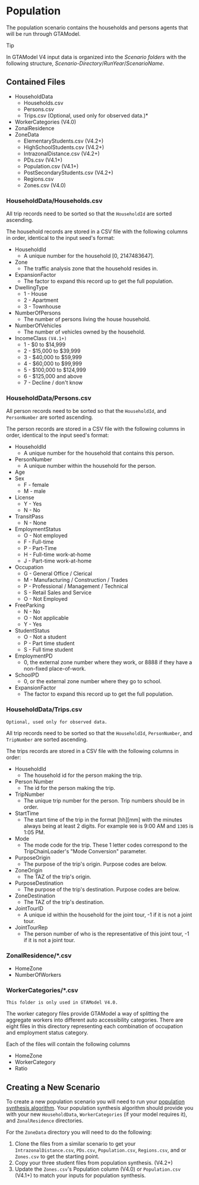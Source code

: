 # Population

The population scenario contains the households and persons agents that will be run through GTAModel.

> [!Tip]
> In GTAModel V4 input data is organized into the _Scenario folders_ with the following structure,
> _Scenario-Directory_/_RunYear_/_ScenarioName_.

## Contained Files

* HouseholdData
    * Households.csv
    * Persons.csv
    * Trips.csv (Optional, used only for observed data.)*
* WorkerCategories (V4.0)
* ZonalResidence
* ZoneData
    * ElementaryStudents.csv (V4.2+)
    * HighSchoolStudents.csv (V4.2+)
    * IntrazonalDistance.csv (V4.2+)
    * PDs.csv (V4.1+)
    * Population.csv (V4.1+)
    * PostSecondaryStudents.csv (V4.2+)
    * Regions.csv
    * Zones.csv (V4.0)

### HouseholdData/Households.csv

All trip records need to be sorted so that the `HouseholdId` are sorted ascending.

The household records are stored in a CSV file with the following columns in order, identical to the input seed's format:

* HouseholdId
    * A unique number for the household [0, 2147483647].
* Zone
    * The traffic analysis zone that the household resides in.
* ExpansionFactor
    * The factor to expand this record up to get the full population.
* DwellingType
    * 1 - House
    * 2 - Apartment
    * 3 - Townhouse
* NumberOfPersons
    * The number of persons living the house household.
* NumberOfVehicles
    * The number of vehicles owned by the household.
* IncomeClass `(V4.1+)`
    * 1 - $0 to $14,999
    * 2 - $15,000 to $39,999
    * 3 - $40,000 to $59,999
    * 4 - $60,000 to $99,999
    * 5 - $100,000 to $124,999
    * 6 - $125,000 and above
    * 7 - Decline / don't know

### HouseholdData/Persons.csv

All person records need to be sorted so that the `HouseholdId`, and `PersonNumber` are sorted ascending.

The person records are stored in a CSV file with the following columns in order, identical to the input seed's format:

* HouseholdId
    * A unique number for the household that contains this person.
* PersonNumber
    * A unique number within the household for the person.
* Age
* Sex
    * F - female
    * M - male
* License
    * Y - Yes
    * N - No
* TransitPass
    * N - None
* EmploymentStatus
    * O - Not employed
    * F - Full-time
    * P - Part-Time
    * H - Full-time work-at-home
    * J - Part-time work-at-home
* Occupation
    * G - General Office / Clerical
    * M - Manufacturing / Construction / Trades
    * P - Professional / Management / Technical
    * S - Retail Sales and Service
    * O - Not Employed
* FreeParking
    * N - No
    * O - Not applicable
    * Y - Yes
* StudentStatus
    * O - Not a student 
    * P - Part time student
    * S - Full time student
* EmploymentPD
    * 0, the external zone number where they work, or 8888 if they have a non-fixed place-of-work.
* SchoolPD
    * 0, or the external zone number where they go to school.
* ExpansionFactor
    * The factor to expand this record up to get the full population.

### HouseholdData/Trips.csv

`Optional, used only for observed data.`

All trip records need to be sorted so that the `HouseholdId`, `PersonNumber`, and `TripNumber` are sorted ascending.

The trips records are stored in a CSV file with the following columns in order:

* HouseholdId
    * The household id for the person making the trip.
* Person Number
    * The id for the person making the trip.
* TripNumber
    * The unique trip number for the person. Trip numbers should be in order.
* StartTime
    * The start time of the trip in the format [hh][mm] with the minutes always being at least 2 digits.  For example `900` is 9:00 AM and `1305` is 1:05 PM.
* Mode
    * The mode code for the trip. These 1 letter codes correspond to the TripChainLoader's "Mode Conversion" parameter.
* PurposeOrigin
    * The purpose of the trip's origin.  Purpose codes are below.
* ZoneOrigin
    * The TAZ of the trip's origin.
* PurposeDestination
    * The purpose of the trip's destination.  Purpose codes are below.
* ZoneDestination
    * The TAZ of the trip's destination.
* JointTourID
    * A unique id within the household for the joint tour, -1 if it is not a joint tour.
* JointTourRep
    * The person number of who is the representative of this joint tour, -1 if it is not a joint tour.


### ZonalResidence/*.csv

* HomeZone
* NumberOfWorkers

### WorkerCategories/*.csv

`This folder is only used in GTAModel V4.0.`

The worker category files provide GTAModel a way of splitting the aggregate workers into different auto accessibility categories. There are
eight files in this directory representing each combination of occupation and employment status category.

Each of the files will contain the following columns

* HomeZone
* WorkerCategory
* Ratio



## Creating a New Scenario

To create a new population scenario you will need to run your [population synthesis algorithm](../PopulationSynthesis/index.md).
Your population synthesis algorithm should provide you with your new `HouseholdData`, `WorkerCategories` (if your model requires it),
and `ZonalResidence` directories.  

For the `ZoneData` directory you will need to do the following:


1. Clone the files from a similar scenario to get your `IntrazonalDistance.csv`, `PDs.csv`, `Population.csv`, `Regions.csv`, and or `Zones.csv`
    to get the starting point.
1. Copy your three student files from population synthesis. (V4.2+)
1. Update the `Zones.csv`'s Population column (V4.0) or `Population.csv` (V4.1+) to match your inputs for population synthesis.
